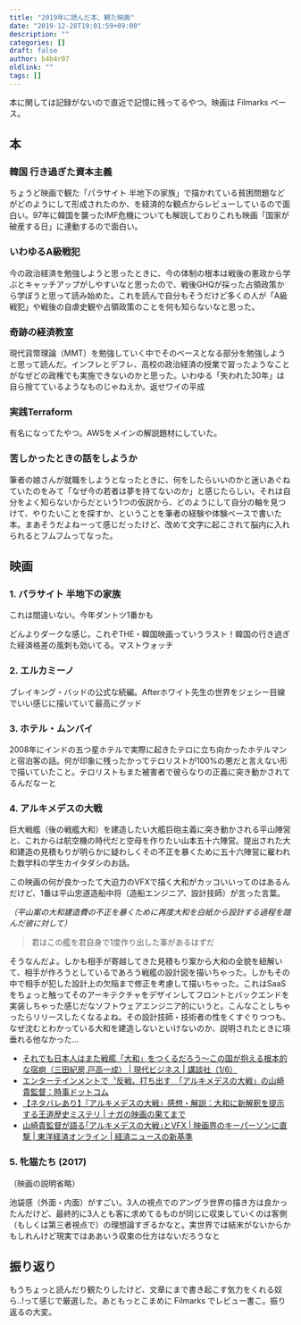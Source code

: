 ```yaml
---
title: "2019年に読んだ本、観た映画"
date: "2019-12-28T19:01:59+09:00"
description: ""
categories: []
draft: false
author: b4b4r07
oldlink: ""
tags: []
---
```


本に関しては記録がないので直近で記憶に残ってるやつ。映画は Filmarks ベース。

## 本

### 韓国 行き過ぎた資本主義

<!--
{{< img src="kankoku.png" width="200" >}}
-->

ちょうど映画で観た「パラサイト 半地下の家族」で描かれている貧困問題などがどのようにして形成されたのか、を経済的な観点からレビューしているので面白い。97年に韓国を襲ったIMF危機についても解説しておりこれも映画「国家が破産する日」に連動するので面白い。

### いわゆるA級戦犯

<!--
{{< img src="senpan.jpg" width="200" >}}
-->

今の政治経済を勉強しようと思ったときに、今の体制の根本は戦後の憲政から学ぶとキャッチアップがしやすいなと思ったので、戦後GHQが採った占領政策から学ぼうと思って読み始めた。これを読んで自分もそうだけど多くの人が「A級戦犯」や戦後の自虐史観や占領政策のことを何も知らないなと思った。

### 奇跡の経済教室

<!--
{{< img src="kiseki.jpg" width="200" >}}
-->

現代貨幣理論（MMT）を勉強していく中でそのベースとなる部分を勉強しようと思って読んだ。インフレとデフレ、高校の政治経済の授業で習ったようなことがなぜどの政権でも実施できないのかと思った。いわゆる「失われた30年」は自ら捨てているようなものじゃねえか。返せワイの平成

### 実践Terraform

<!--
{{< img src="terraform.jpg" width="200" >}}
-->

有名になってたやつ。AWSをメインの解説題材にしていた。

### 苦しかったときの話をしようか

<!--
{{< img src="morioka.jpg" width="200" >}}
-->

筆者の娘さんが就職をしようとなったときに、何をしたらいいのかと迷いあぐねていたのをみて「なぜ今の若者は夢を持てないのか」と感じたらしい。それは自分をよく知らないからだという1つの仮説から、どのようにして自分の軸を見つけて、やりたいことを探すか、ということを筆者の経験や体験ベースで書いた本。まあそうだよねーって感じだったけど、改めて文字に起こされて脳内に入れられるとフムフムってなった。

## 映画

### 1. パラサイト 半地下の家族

これは間違いない。今年ダントツ1番かも

どんよりダークな感じ。これぞTHE・韓国映画っていうラスト！韓国の行き過ぎた経済格差の風刺も効いてる。マストウォッチ

### 2. エルカミーノ

ブレイキング・バッドの公式な続編。Afterホワイト先生の世界をジェシー目線でいい感じに描いていて最高にグッド

### 3. ホテル・ムンバイ

2008年にインドの五つ星ホテルで実際に起きたテロに立ち向かったホテルマンと宿泊客の話。何が印象に残ったかってテロリストが100%の悪だと言えない形で描いていたこと。テロリストもまた被害者で彼らなりの正義に突き動かされてるんだなーと

### 4. アルキメデスの大戦

巨大戦艦（後の戦艦大和）を建造したい大艦巨砲主義に突き動かされる平山陣営と、これからは航空機の時代だと空母を作りたい山本五十六陣営。提出された大和建造の見積もりが明らかに疑わしくその不正を暴くために五十六陣営に雇われた数学科の学生カイタダシのお話。

この映画の何が良かったて大迫力のVFXで描く大和がカッコいいってのはあるんだけど、1番は平山忠道造船中将（造船エンジニア、設計技師）が言った言葉。

_（平山案の大和建造費の不正を暴くために再度大和を白紙から設計する過程を踏んだ彼に対して）_

> 君はこの艦を君自身で1度作り出した事があるはずだ

そうなんだよ。しかも相手が寄越してきた見積もり案から大和の全貌を紐解いて、相手が作ろうとしているであろう戦艦の設計図を描いちゃった。しかもその中で相手が犯した設計上の欠陥まで修正を考慮して描いちゃった。これはSaaSをちょっと触ってそのアーキテクチャをデザインしてフロントとバックエンドを実装しちゃった感じだなソフトウェアエンジニア的にいうと。こんなことしちゃったらリリースしたくなるよね。その設計技師・技術者の性をくすぐりつつも、なぜ沈むとわかっている大和を建造しないといけないのか、説明されたときに項垂れる他なかった...

- [それでも日本人はまた戦艦「大和」をつくるだろう〜この国が抱える根本的な宿痾（三田紀房,戸高一成） | 現代ビジネス | 講談社（1/6）](https://gendai.ismedia.jp/articles/-/49318)
- [エンターテインメントで〝反戦〟打ち出す　「アルキメデスの大戦」の山崎貴監督：時事ドットコム](https://www.jiji.com/sp/v4?id=201907aru-yama0002)
- [【ネタバレあり】『アルキメデスの大戦』感想・解説：大和に新解釈を提示する王道歴史ミステリ | ナガの映画の果てまで](https://www.club-typhoon.com/archives/2019/07/28/archimedes-war-film.html)
- [山崎貴監督が語る｢アルキメデスの大戦｣とVFX | 映画界のキーパーソンに直撃 | 東洋経済オンライン | 経済ニュースの新基準](https://toyokeizai.net/articles/-/294932)

### 5. 牝猫たち (2017)

（映画の説明省略）

池袋感（外面・内面）がすごい。3人の視点でのアングラ世界の描き方は良かったんだけど、最終的に3人とも客に求めてるものが同じに収束していくのは客側（もしくは第三者視点で）の理想論すぎるかなと。実世界では結末がないからかもしれんけど現実ではああいう収束の仕方はないだろうなと

## 振り返り

もうちょっと読んだり観たりしたけど、文章にまで書き起こす気力をくれる奴ら..!って感じで厳選した。あともっとこまめに Filmarks でレビュー書こ。振り返るの大変。
